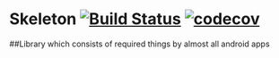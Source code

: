 # Skeleton [![Build Status](https://travis-ci.org/rajkiran20/Skeleton.svg?branch=master)](https://travis-ci.org/rajkiran20/Skeleton) [![codecov](https://codecov.io/gh/rajkiran20/Skeleton/branch/master/graph/badge.svg)](https://codecov.io/gh/rajkiran20/Skeleton)

##Library which consists of required things by almost all android apps
